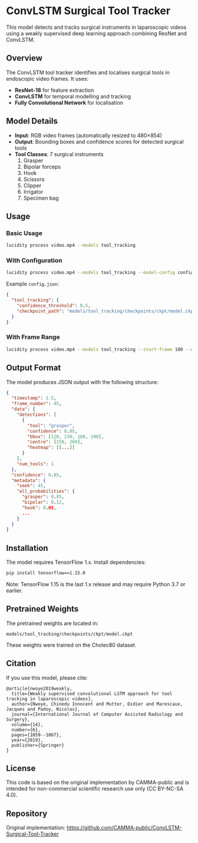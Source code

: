 # ConvLSTM Surgical Tool Tracker

This model detects and tracks surgical instruments in laparoscopic videos using a weakly supervised deep learning approach combining ResNet and ConvLSTM.

## Overview

The ConvLSTM tool tracker identifies and localises surgical tools in endoscopic video frames. It uses:
- **ResNet-18** for feature extraction
- **ConvLSTM** for temporal modelling and tracking
- **Fully Convolutional Network** for localisation

## Model Details

- **Input**: RGB video frames (automatically resized to 480×854)
- **Output**: Bounding boxes and confidence scores for detected surgical tools
- **Tool Classes**: 7 surgical instruments
  1. Grasper
  2. Bipolar forceps
  3. Hook
  4. Scissors
  5. Clipper
  6. Irrigator
  7. Specimen bag

## Usage

### Basic Usage

```bash
lucidity process video.mp4 --models tool_tracking
```

### With Configuration

```bash
lucidity process video.mp4 --models tool_tracking --model-config config.json
```

Example `config.json`:
```json
{
  "tool_tracking": {
    "confidence_threshold": 0.5,
    "checkpoint_path": "models/tool_tracking/checkpoints/ckpt/model.ckpt"
  }
}
```

### With Frame Range

```bash
lucidity process video.mp4 --models tool_tracking --start-frame 100 --end-frame 500
```

## Output Format

The model produces JSON output with the following structure:

```json
{
  "timestamp": 1.5,
  "frame_number": 45,
  "data": {
    "detections": [
      {
        "tool": "grasper",
        "confidence": 0.85,
        "bbox": [120, 230, 180, 290],
        "centre": [150, 260],
        "heatmap": [[...]]
      }
    ],
    "num_tools": 1
  },
  "confidence": 0.85,
  "metadata": {
    "seek": 45,
    "all_probabilities": {
      "grasper": 0.85,
      "bipolar": 0.12,
      "hook": 0.05,
      ...
    }
  }
}
```

## Installation

The model requires TensorFlow 1.x. Install dependencies:

```bash
pip install tensorflow==1.15.0
```

Note: TensorFlow 1.15 is the last 1.x release and may require Python 3.7 or earlier.

## Pretrained Weights

The pretrained weights are located in:
```
models/tool_tracking/checkpoints/ckpt/model.ckpt
```

These weights were trained on the Cholec80 dataset.

## Citation

If you use this model, please cite:

```
@article{nwoye2019weakly,
  title={Weakly supervised convolutional LSTM approach for tool tracking in laparoscopic videos},
  author={Nwoye, Chinedu Innocent and Mutter, Didier and Marescaux, Jacques and Padoy, Nicolas},
  journal={International Journal of Computer Assisted Radiology and Surgery},
  volume={14},
  number={6},
  pages={1059--1067},
  year={2019},
  publisher={Springer}
}
```

## License

This code is based on the original implementation by CAMMA-public and is intended for non-commercial scientific research use only (CC BY-NC-SA 4.0).

## Repository

Original implementation: https://github.com/CAMMA-public/ConvLSTM-Surgical-Tool-Tracker
